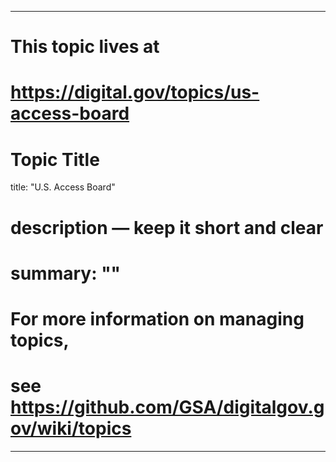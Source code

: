 
---
# This topic lives at
# https://digital.gov/topics/us-access-board

# Topic Title
title: "U.S. Access Board"

# description — keep it short and clear
# summary: ""


# For more information on managing topics,
# see https://github.com/GSA/digitalgov.gov/wiki/topics
---